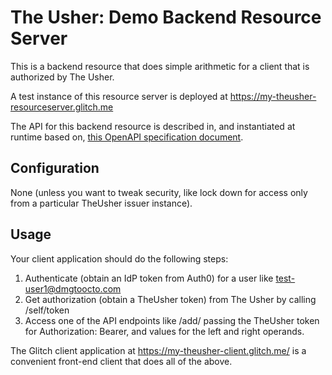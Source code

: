 # The Usher: Demo Backend Resource Server

This is a backend resource that does simple arithmetic for a client that is authorized by The Usher.

A test instance of this resource server is deployed at https://my-theusher-resourceserver.glitch.me

The API for this backend resource is described in, and instantiated at runtime based on, [this OpenAPI specification document](math-service-openapi-spec.yaml).

## Configuration

None (unless you want to tweak security, like lock down for access only from a particular TheUsher issuer instance).

## Usage

Your client application should do the following steps:

1. Authenticate (obtain an IdP token from Auth0) for a user like test-user1@dmgtoocto.com
1. Get authorization (obtain a TheUsher token) from The Usher by calling /self/token
1. Access one of the API endpoints like /add/ passing the TheUsher token for Authorization: Bearer, and values for the left and right operands.

The Glitch client application at https://my-theusher-client.glitch.me/ is a convenient front-end client that does all of the above.
